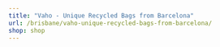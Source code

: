 ```yaml
---
title: "Vaho - Unique Recycled Bags from Barcelona"
url: /brisbane/vaho-unique-recycled-bags-from-barcelona/
shop: shop
---
```

